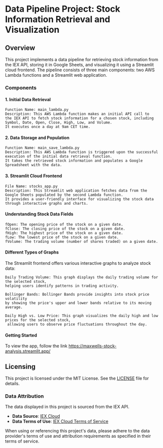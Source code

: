 # Data Pipeline Project: Stock Information Retrieval and Visualization
## Overview

This project implements a data pipeline for retrieving stock information from the IEX API, 
storing it in Google Sheets, and visualizing it using a Streamlit cloud frontend. 
The pipeline consists of three main components: two AWS Lambda functions and a Streamlit web application.

### Components
#### 1. Initial Data Retrieval

    Function Name: main_lambda.py
    Description: This AWS Lambda function makes an initial API call to 
    the IEX API to fetch stock information for a chosen stock, including 
    Symbol, Date, Open, Close, High, Low, and Volume. 
    It executes once a day at 9am CET time.

#### 2. Data Storage and Population

    Function Name: main_save_lambda.py
    Description: This AWS Lambda function is triggered upon the successful execution of the initial data retrieval function. 
    It takes the retrieved stock information and populates a Google Spreadsheet with the data.

#### 3. Streamlit Cloud Frontend

    File Name: stocks_app.py
    Description: This Streamlit web application fetches data from the Google Sheets populated by the second Lambda function. 
    It provides a user-friendly interface for visualizing the stock data through interactive graphs and charts.

#### Understanding Stock Data Fields

    fOpen: The opening price of the stock on a given date.
    fClose: The closing price of the stock on a given date.
    fHigh: The highest price of the stock on a given date.
    fLow: The lowest price of the stock on a given date.
    fVolume: The trading volume (number of shares traded) on a given date.

#### Different Types of Graphs

The Streamlit frontend offers various interactive graphs to analyze stock data:

    Daily Trading Volume: This graph displays the daily trading volume for the selected stock, 
    helping users identify patterns in trading activity.

    Bollinger Bands: Bollinger Bands provide insights into stock price volatility 
    by showing the price's upper and lower bands relative to its moving average.

    Daily High vs. Low Price: This graph visualizes the daily high and low prices for the selected stock,
     allowing users to observe price fluctuations throughout the day.

#### Getting Started

To view the app, follow the link https://maxwells-stock-analysis.streamlit.app/

## Licensing

This project is licensed under the MIT License. See the [LICENSE](LICENSE) file for details.

### Data Attribution

The data displayed in this project is sourced from the IEX API.

- **Data Source**: [IEX Cloud](https://iexcloud.io)
- **Data Terms of Use**: [IEX Cloud Terms of Service](https://iexcloud.io/terms/)

When using or referencing this project's data, please adhere to the data provider's terms of use and attribution requirements as specified in their terms of service.

